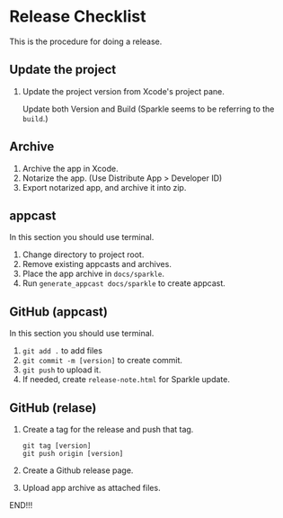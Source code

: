 # Release Checklist

This is the procedure for doing a release.



## Update the project 

1. Update the project version from Xcode's project pane.

   Update both Version and Build (Sparkle seems to be referring to the `build`.)



## Archive

1. Archive the app in Xcode.
2. Notarize the app. (Use Distribute App > Developer ID)
3. Export notarized app, and archive it into zip.



## appcast

In this section you should use terminal.

1. Change directory to project root.
2. Remove existing appcasts and archives.
3. Place the app archive in  `docs/sparkle`.
4. Run `generate_appcast docs/sparkle`  to create appcast.



## GitHub (appcast)

In this section you should use terminal.

1. `git add .` to add files
2. `git commit -m [version]` to create commit.
3. `git push` to upload it.
4. If needed, create `release-note.html` for Sparkle update.



## GitHub (relase)

1. Create a tag for the release and push that tag.

   ```
   git tag [version]
   git push origin [version]
   ```

   

2. Create a Github release page.

3. Upload app archive as attached files.



END!!!









